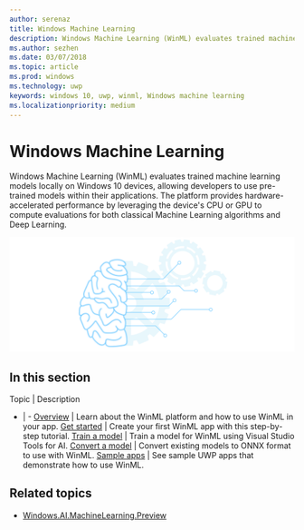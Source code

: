 ```yaml
---
author: serenaz
title: Windows Machine Learning
description: Windows Machine Learning (WinML) evaluates trained machine learning models locally on Windows 10 devices, allowing developers to use pre-trained models within their applications.
ms.author: sezhen
ms.date: 03/07/2018
ms.topic: article
ms.prod: windows
ms.technology: uwp
keywords: windows 10, uwp, winml, Windows machine learning
ms.localizationpriority: medium
---
```


# Windows Machine Learning

Windows Machine Learning (WinML) evaluates trained machine learning models locally on Windows 10 devices, allowing developers to use pre-trained models within their applications. The platform provides hardware-accelerated performance by leveraging the device's CPU or GPU to compute evaluations for both classical Machine Learning algorithms and Deep Learning.

![Windows machine learning](images/winml-graphic.png)

## In this section
Topic | Description
- | -
[Overview](overview.md) | Learn about the WinML platform and how to use WinML in your app.
[Get started](get-started.md) | Create your first WinML app with this step-by-step tutorial.
[Train a model](train-ai-model.md) | Train a model for WinML using Visual Studio Tools for AI.
[Convert a model](conversion-samples.md) | Convert existing models to ONNX format to use with WinML.
[Sample apps](samples.md) | See sample UWP apps that demonstrate how to use WinML.

## Related topics
- [Windows.AI.MachineLearning.Preview](/uwp/api/windows.ai.machinelearning.preview)